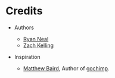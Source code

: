 # Credits
- Authors
    * [Ryan Neal](https://github.com/rybit)
    * [Zach Kelling](https://github.com/zeekay)

- Inspiration
    * [Matthew Baird](https://github.com/mattbaird), Author of [gochimp](https://github.com/mattbaird/gochimp).
